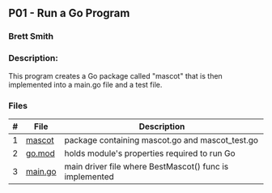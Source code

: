## P01 - Run a Go Program
### Brett Smith
### Description:

This program creates a Go package called "mascot" that is then implemented into a
main.go file and a test file.

### Files

|   #   | File            | Description                                        |
| :---: | --------------- | -------------------------------------------------- |
|   1   | [mascot]()      | package containing mascot.go and mascot_test.go |
|   2   | [go.mod]()      | holds module's properties required to run Go |
|   3   | [main.go]()     | main driver file where BestMascot() func is implemented |